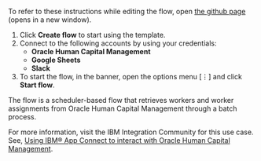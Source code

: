 To refer to these instructions while editing the flow, open [the github page](https://github.com/ot4i/app-connect-templates/blob/master/resources/markdown/Create%20a%20list%20of%20workers%20for%20an%20upcoming%20assignment%20in%20Google%20Sheets%20from%20Oracle%20HCM%20worker%20records_instructions.md.md) (opens in a new window).

1. Click **Create flow** to start using the template.
2. Connect to the following accounts by using your credentials:
   - **Oracle Human Capital Management** 
   - **Google Sheets**
   - **Slack**
3. To start the flow, in the banner, open the options menu [⋮] and click **Start flow**.

The flow is a scheduler-based flow that retrieves workers and worker assignments from Oracle Human Capital Management through a batch process.

For more information, visit the IBM Integration Community for this use case. See, [Using IBM® App Connect to interact with Oracle Human Capital Management](https://community.ibm.com/community/user/integration/blogs/shamini-arumugam1/2022/06/13/appconnect-oraclehcm).

